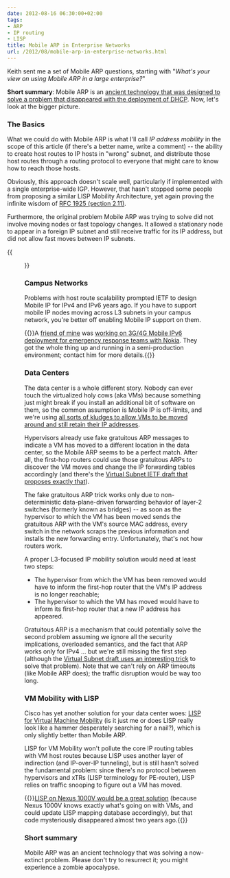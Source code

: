 ```yaml
---
date: 2012-08-16 06:30:00+02:00
tags:
- ARP
- IP routing
- LISP
title: Mobile ARP in Enterprise Networks
url: /2012/08/mobile-arp-in-enterprise-networks.html
---
```

Keith sent me a set of Mobile ARP questions, starting with "*What's your view on using Mobile ARP in a large enterprise?*"

**Short summary**: Mobile ARP is an [ancient technology that was designed to solve a problem that disappeared with the deployment of DHCP](https://blog.ipspace.net/2011/02/local-area-mobility-lam-true-story.html). Now, let's look at the bigger picture.
<!--more-->
### The Basics

What we could do with Mobile ARP is what I'll call *IP address mobility* in the scope of this article (if there's a better name, write a comment) -- the ability to create host routes to IP hosts in "wrong" subnet, and distribute those host routes through a routing protocol to everyone that might care to know how to reach those hosts.

Obviously, this approach doesn't scale well, particularly if implemented with a single enterprise-wide IGP. However, that hasn't stopped some people from proposing a similar LISP Mobility Architecture, yet again proving the infinite wisdom of [RFC 1925 (section 2.11)](http://tools.ietf.org/html/rfc1925).

Furthermore, the original problem Mobile ARP was trying to solve did not involve moving nodes or fast topology changes. It allowed a stationary node to appear in a foreign IP subnet and still receive traffic for its IP address, but did not allow fast moves between IP subnets.

{{<figure src="/2012/08/s1600-Snail.jpg" caption="The expected pace of Mobile ARP-driven IP address mobility (source: [openphoto.net](http://openphoto.net/gallery/image.html?image_id=10035))">}}

### Campus Networks

Problems with host route scalability prompted IETF to design Mobile IP for IPv4 and IPv6 years ago. If you have to support mobile IP nodes moving across L3 subnets in your campus network, you're better off enabling Mobile IP support on them.

{{<note>}}A [friend of mine](http://www.pragma.si/resume/index.html) was [working on 3G/4G Mobile IPv6 deployment for emergency response teams with Nokia](http://translate.google.com/translate?sl=sl&tl=en&u=http%3A%2F%2Fgo6.si%2F2010%2F12%2Fhome-agent-server-za-mobile-ipv6-postavljen-tudi-sloveniji%2F&act=url). They got the whole thing up and running in a semi-production environment; contact him for more details.{{</note>}}

### Data Centers

The data center is a whole different story. Nobody can ever touch the virtualized holy cows (aka VMs) because something just might break if you install an additional bit of software on them, so the common assumption is Mobile IP is off-limits, and we're using [all sorts of kludges to allow VMs to be moved around and still retain their IP addresses](https://blog.ipspace.net/2010/09/vmotion-elephant-in-data-center-room.html).

Hypervisors already use fake gratuitous ARP messages to indicate a VM has moved to a different location in the data center, so the Mobile ARP seems to be a perfect match. After all, the first-hop routers could use those gratuitous ARPs to discover the VM moves and change the IP forwarding tables accordingly (and there's the [Virtual Subnet IETF draft that proposes exactly that](http://tools.ietf.org/html/draft-xu-virtual-subnet-04)).

The fake gratuitous ARP trick works only due to non-deterministic data-plane-driven forwarding behavior of layer-2 switches (formerly known as bridges) -- as soon as the hypervisor to which the VM has been moved sends the gratuitous ARP with the VM's source MAC address, every switch in the network scraps the previous information and installs the new forwarding entry. Unfortunately, that's not how routers work.

A proper L3-focused IP mobility solution would need at least two steps:

-   The hypervisor from which the VM has been removed would have to inform the first-hop router that the VM's IP address is no longer reachable;
-   The hypervisor to which the VM has moved would have to inform its first-hop router that a new IP address has appeared.

Gratuitous ARP is a mechanism that could potentially solve the second problem assuming we ignore all the security implications, overloaded semantics, and the fact that ARP works only for IPv4 \... but we're still missing the first step (although the [Virtual Subnet draft uses an interesting trick](http://tools.ietf.org/html/draft-xu-virtual-subnet-04#page-9) to solve that problem). Note that we can't rely on ARP timeouts (like Mobile ARP does); the traffic disruption would be way too long.

### VM Mobility with LISP

Cisco has yet another solution for your data center woes: [LISP for Virtual Machine Mobility](http://www.cisco.com/en/US/prod/collateral/iosswrel/ps6537/ps6554/ps6599/ps10800/at_a_glance_c45-646350.pdf) (is it just me or does LISP really look like a hammer desperately searching for a nail?), which is only slightly better than Mobile ARP.

LISP for VM Mobility won't pollute the core IP routing tables with VM host routes because LISP uses another layer of indirection (and IP-over-IP tunneling), but is still hasn't solved the fundamental problem: since there's no protocol between hypervisors and xTRs (LISP terminology for PE-router), LISP relies on traffic snooping to figure out a VM has moved.

{{<note>}}[LISP on Nexus 1000V would be a great solution](https://blog.ipspace.net/2011/06/inter-dc-ip-based-vmotion-with-lisp.html) (because Nexus 1000V knows exactly what's going on with VMs, and could update LISP mapping database accordingly), but that code mysteriously disappeared almost two years ago.{{</note>}}

### Short summary

Mobile ARP was an ancient technology that was solving a now-extinct problem. Please don't try to resurrect it; you might experience a zombie apocalypse.

